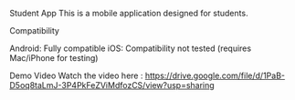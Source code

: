 Student App
This is a mobile application designed for students.

Compatibility

Android: Fully compatible
iOS: Compatibility not tested (requires Mac/iPhone for testing)

Demo Video
Watch the video here : https://drive.google.com/file/d/1PaB-D5oq8taLmJ-3P4PkFeZViMdfozCS/view?usp=sharing
